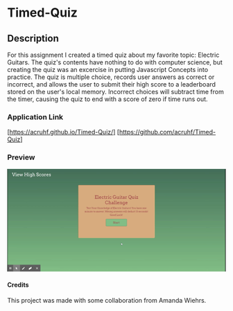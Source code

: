 # Timed-Quiz

## Description

For this assignment I created a timed quiz about my favorite topic: Electric Guitars. The quiz's contents have nothing to do with computer science, but creating the quiz was an excercise in putting Javascript Concepts into practice. The quiz is multiple choice, records user answers as correct or incorrect, and allows the user to submit their high score to a leaderboard stored on the user's local memory. Incorrect choices will subtract time from the timer, causing the quiz to end with a score of zero if time runs out.

### Application Link
[https://acruhf.github.io/Timed-Quiz/] 
[https://github.com/acruhf/Timed-Quiz]

### Preview
![screenshots](assets/EGQ.gif "Quiz Gif")

#### Credits
This project was made with some collaboration from Amanda Wiehrs.
